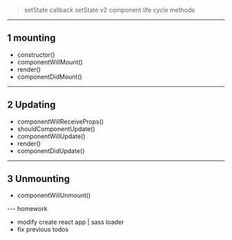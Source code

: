 > setState callback
> setState v2
> component life cycle methods

  ------
  1 mounting
  ------
  - constructor()
  - componentWillMount()
  - render()
  - componentDidMount()

  -----
  2 Updating
  -----

  - componentWillReceiveProps()
  - shouldComponentUpdate()
  - componentWillUpdate()
  - render()
  - componentDidUpdate()

  -----
  3 Unmounting
  -----

  - componentWillUnmount()


  --- homework 
  - modify create react app | sass loader
  - fix previous todos

  


